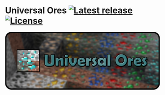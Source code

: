 # Universal Ores [![Latest release](https://img.shields.io/github/release/DawnTeamMC/UniversalOres.svg)](https://github.com/DawnTeamMC/UniversalOres/releases/latest) [![License](https://img.shields.io/github/license/DawnTeamMC/UniversalOres.svg)](https://github.com/DawnTeamMC/UniversalOres/blob/master/LICENSE)

[![Universal Ores](https://raw.githubusercontent.com/DawnTeamMC/DawnTeamMC/master/universal_ores/header.png)](https://github.com/DawnTeamMC/UniversalOres/wiki)